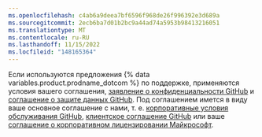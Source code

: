 ```yaml
---
ms.openlocfilehash: c4ab6a9deea7bf6596f968de26f996392e3d689a
ms.sourcegitcommit: 2ecb6ba7d01b2bc9a44ad74a5953b98413216051
ms.translationtype: MT
ms.contentlocale: ru-RU
ms.lasthandoff: 11/15/2022
ms.locfileid: "148165364"
---
```

Если используются предложения {% data variables.product.prodname_dotcom %} по поддержке, применяются условия вашего соглашения, [заявление о конфиденциальности GitHub](/free-pro-team@latest/github/site-policy/github-privacy-statement) и [соглашение о защите данных GitHub](/free-pro-team@latest/github/site-policy/github-data-protection-agreement). Под соглашением имется в виду ваше основное соглашение с нами, т. е. [корпоративные условия обслуживания GitHub](/free-pro-team@latest/github/site-policy/github-corporate-terms-of-service), [клиентское соглашение GitHub](https://github.com/customer-terms) или ваше [соглашение о корпоративном лицензировании Майкрософт](/free-pro-team@latest/github/site-policy-deprecated/github-supplemental-terms-for-microsoft-volume-licensing).
